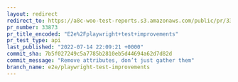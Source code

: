 ```yaml
---
layout: redirect
redirect_to: https://a8c-woo-test-reports.s3.amazonaws.com/public/pr/33873/api/index.html
pr_number: 33873
pr_title_encoded: "E2e%2Fplaywright+test+improvements"
pr_test_type: api
last_published: "2022-07-14 22:09:21 +0000"
commit_sha: 7b5f027249c5a7785b2810eb5d44694a62d7d82d
commit_message: "Remove attributes, don’t just gather them"
branch_name: e2e/playwright-test-improvements
---
```

